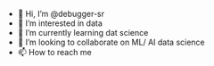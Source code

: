 - 👋 Hi, I’m @debugger-sr
- 👀 I’m interested in data
- 🌱 I’m currently learning dat science
- 💞️ I’m looking to collaborate on ML/ AI data science
- 📫 How to reach me 

<!---
debugger-sr/debugger-sr is a ✨ special ✨ repository because its `README.md` (this file) appears on your GitHub profile.
You can click the Preview link to take a look at your changes.
--->
